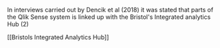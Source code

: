 In interviews carried out by Dencik et al (2018) it was stated that parts of the Qlik Sense system is linked up with the Bristol's Integrated analytics Hub (2)

[[Bristols Integrated Analytics Hub]]